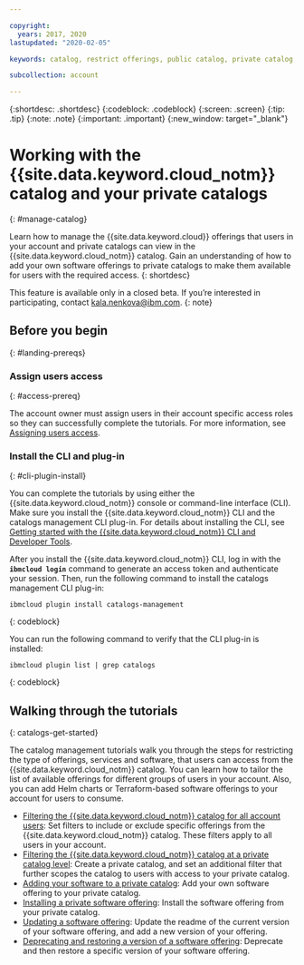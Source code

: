 ```yaml
---

copyright:
  years: 2017, 2020
lastupdated: "2020-02-05"

keywords: catalog, restrict offerings, public catalog, private catalog, Helm chart, Terraform, add software

subcollection: account

---
```


{:shortdesc: .shortdesc}
{:codeblock: .codeblock}
{:screen: .screen}
{:tip: .tip}
{:note: .note}
{:important: .important}
{:new_window: target="_blank"}

# Working with the {{site.data.keyword.cloud_notm}} catalog and your private catalogs
{: #manage-catalog}

Learn how to manage the {{site.data.keyword.cloud}} offerings that users in your account and private catalogs can view in the {{site.data.keyword.cloud_notm}} catalog. Gain an understanding of how to add your own software offerings to private catalogs to make them available for users with the required access. 
{: shortdesc}

This feature is available only in a closed beta. If you’re interested in participating, contact kala.nenkova@ibm.com.
{: note}

## Before you begin
{: #landing-prereqs}

### Assign users access
{: #access-prereq}

The account owner must assign users in their account specific access roles so they can successfully complete the tutorials. For more information, see [Assigning users access](/docs/account?topic=account-catalog-access).

### Install the CLI and plug-in
{: #cli-plugin-install}

You can complete the tutorials by using either the {{site.data.keyword.cloud_notm}} console or command-line interface (CLI). Make sure you install the {{site.data.keyword.cloud_notm}} CLI and the catalogs management CLI plug-in. For details about installing the CLI, see [Getting started with the {{site.data.keyword.cloud_notm}} CLI and Developer Tools](/docs/cli?topic=cloud-cli-getting-started).

After you install the {{site.data.keyword.cloud_notm}} CLI, log in with the **`ibmcloud login`** command to generate an access token and authenticate your session. Then, run the following command to install the catalogs management CLI plug-in:

  ```
  ibmcloud plugin install catalogs-management
  ```
  {: codeblock}

You can run the following command to verify that the CLI plug-in is installed:

  ```
  ibmcloud plugin list | grep catalogs
  ```
  {: codeblock}
  
## Walking through the tutorials
{: catalogs-get-started}

The catalog management tutorials walk you through the steps for restricting the type of offerings, services and software, that users can access from the {{site.data.keyword.cloud_notm}} catalog. You can learn how to tailor the list of available offerings for different groups of users in your account. Also, you can add Helm charts or Terraform-based software offerings to your account for users to consume. 

  * [Filtering the {{site.data.keyword.cloud_notm}} catalog for all account users](/docs/account?topic=account-filter-account): Set filters to include or exclude specific offerings from the {{site.data.keyword.cloud_notm}} catalog. These filters apply to all users in your account.
  * [Filtering the {{site.data.keyword.cloud_notm}} catalog at a private catalog level](/docs/account?topic=account-restrict-by-user): Create a private catalog, and set an additional filter that further scopes the catalog to users with access to your private catalog. 
  * [Adding your software to a private catalog](/docs/account?topic=account-create-private-catalog): Add your own software offering to your private catalog.
  * [Installing a private software offering](/docs/account?topic=account-install-sw): Install the software offering from your private catalog.
  * [Updating a software offering](https://test.cloud.ibm.com/docs/account?topic=account-update-private): Update the readme of the current version of your software offering, and add a new version of your offering.
  * [Deprecating and restoring a version of a software offering](https://test.cloud.ibm.com/docs/account?topic=account-dep-restore): Deprecate and then restore a specific version of your software offering.






